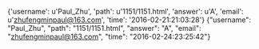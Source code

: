 {'username': u'Paul_Zhu', 'path': u'1151/1151.html', 'answer': u'A', 'email': u'zhufengminpaul@163.com', 'time': '2016-02-21:21:03:28'}
{"username": "Paul_Zhu", "path": "1151/1151.html", "answer": "A", "email": "zhufengminpaul@163.com", "time": "2016-02-24:23:25:42"}